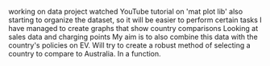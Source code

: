 working on data project
watched YouTube tutorial on 'mat plot lib' 
also starting to organize the dataset, so it will be easier to perform certain tasks
I have managed to create graphs that show country comparisons
Looking at sales data and charging points 
My aim is to also combine this data with the country's policies on EV. 
Will try to create a robust method of selecting a country to compare to Australia.
In a function. 
